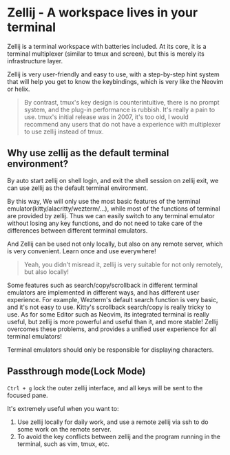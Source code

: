 # Zellij - A workspace lives in your terminal

Zellij is a terminal workspace with batteries included. At its core, it is a terminal multiplexer
(similar to tmux and screen), but this is merely its infrastructure layer.

Zellij is very user-friendly and easy to use, with a step-by-step hint system that will help you get
to know the keybindings, which is very like the Neovim or helix.

> By contrast, tmux's key design is counterintuitive, there is no prompt system, and the plug-in
> performance is rubbish. It's really a pain to use. tmux's initial release was in 2007, it's too
> old, I would recommend any users that do not have a experience with multiplexer to use zellij
> instead of tmux.

## Why use zellij as the default terminal environment?

By auto start zellij on shell login, and exit the shell session on zellij exit, we can use zellij as
the default terminal environment.

By this way, We will only use the most basic features of the terminal
emulator(kitty/alacritty/wezterm/...), while most of the functions of terminal are provided by
zellij. Thus we can easily switch to any terminal emulator without losing any key functions, and do
not need to take care of the differences between different terminal emulators.

And Zellij can be used not only locally, but also on any remote server, which is very convenient.
Learn once and use everywhere!

> Yeah, you didn't misread it, zellij is very suitable for not only remotely, but also locally!

Some features such as search/copy/scrollback in different terminal emulators are implemented in
different ways, and has different user experience. For example, Wezterm's default search function is
very basic, and it's not easy to use. Kitty's scrollback search/copy is really tricky to use. As for
some Editor such as Neovim, its integrated terminal is really useful, but zellij is more powerful
and useful than it, and more stable! Zellij overcomes these problems, and provides a unified user
experience for all terminal emulators!

Terminal emulators should only be responsible for displaying characters.

## Passthrough mode(Lock Mode)

`Ctrl + g` lock the outer zellij interface, and all keys will be sent to the focused pane.

It's extremely useful when you want to:

1. Use zellij locally for daily work, and use a remote zellij via ssh to do some work on the remote
   server.
1. To avoid the key conflicts between zellij and the program running in the terminal, such as vim,
   tmux, etc.
